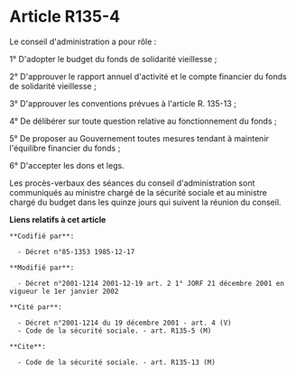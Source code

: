 # Article R135-4

Le conseil d'administration a pour rôle :

1° D'adopter le budget du fonds de solidarité vieillesse ;

2° D'approuver le rapport annuel d'activité et le compte financier du fonds de solidarité vieillesse ;

3° D'approuver les conventions prévues à l'article R. 135-13 ;

4° De délibérer sur toute question relative au fonctionnement du fonds ;

5° De proposer au Gouvernement toutes mesures tendant à maintenir l'équilibre financier du fonds ;

6° D'accepter les dons et legs.

Les procès-verbaux des séances du conseil d'administration sont communiqués au ministre chargé de la sécurité sociale et au
ministre chargé du budget dans les quinze jours qui suivent la réunion du conseil.

**Liens relatifs à cet article**

	**Codifié par**:

	  - Décret n°85-1353 1985-12-17

	**Modifié par**:

	  - Décret n°2001-1214 2001-12-19 art. 2 1° JORF 21 décembre 2001 en vigueur le 1er janvier 2002

	**Cité par**:

	  - Décret n°2001-1214 du 19 décembre 2001 - art. 4 (V)
	  - Code de la sécurité sociale. - art. R135-5 (M)

	**Cite**:

	  - Code de la sécurité sociale. - art. R135-13 (M)

